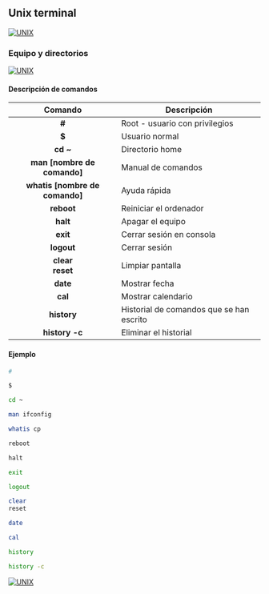 ## Unix terminal
[![UNIX](https://img.shields.io/badge/UNIX_TERMINAL-FCC624?style=for-the-badge&logo=GNOMETERMINAL&logoColor=white&labelColor=101010)](https://github.com/Alberto-mt/Terminal_de_comandos/blob/main/Unix_terminal/index.md)

### Equipo y directorios
[![UNIX](https://img.shields.io/badge/Equipo_y_directorios-447ac0?style=for-the-badge&logo=GNOMETERMINAL&logoColor=white&labelColor=101010)](https://github.com/Alberto-mt/Terminal_de_comandos/blob/main/Unix_terminal/categories/Equipo_y_directorios.md)

#### Descripción de comandos
| Comando  | Descripción  |
|:-:|---|
| **\#**  | Root - usuario con privilegios  |
| **\$**  | Usuario normal  |
| **cd \~**  | Directorio home  |
| **man \[nombre de comando\]**  | Manual de comandos  |
| **whatis \[nombre de comando\]**  | Ayuda rápida  |
| **reboot**  | Reiniciar el ordenador  |
| **halt**  | Apagar el equipo  |
| **exit**  | Cerrar sesión en consola  |
| **logout**  | Cerrar sesión  |
| **clear<br>reset**  | Limpiar pantalla  |
| **date**  | Mostrar fecha  |
| **cal**  | Mostrar calendario  |
| **history**  | Historial de comandos que se han escrito  |
| **history -c**  | Eliminar el historial  |

#### Ejemplo
```bash
#

$

cd ~

man ifconfig

whatis cp

reboot

halt

exit

logout

clear
reset

date

cal

history

history -c
```

[![UNIX](https://img.shields.io/badge/Equipo_y_directorios-447ac0?style=for-the-badge&label=&#9650;&logoColor=white&labelColor=101010)](https://github.com/Alberto-mt/Terminal_de_comandos/blob/main/Unix_terminal/categories/Equipo_y_directorios.md)
